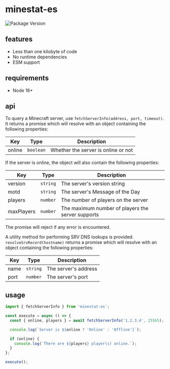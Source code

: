 # minestat-es

![Package Version](https://badge.fury.io/js/minestat-es.svg)

## features

- Less than one kilobyte of code
- No runtime dependencies
- ESM support

## requirements

- Node 16+

## api

To query a Minecraft server, use `fetchServerInfo(address, port, timeout)`. It returns a promise which will resolve with an object containing the following properties:

| Key    | Type      | Description                         |
| ------ | --------- | ----------------------------------- |
| online | `boolean` | Whether the server is online or not |

If the server is online, the object will also contain the following properties:

| Key        | Type     | Description                                       |
| ---------- | -------- | ------------------------------------------------- |
| version    | `string` | The server's version string                       |
| motd       | `string` | The server's Message of the Day                   |
| players    | `number` | The number of players on the server               |
| maxPlayers | `number` | The maximum number of players the server supports |

The promise will reject if any error is encountered.

A utility method for performing SRV DNS lookups is provided. `resolveSrvRecord(hostname)` returns a promise which will resolve with an object containing the following properties:

| Key  | Type     | Description          |
| ---- | -------- | -------------------- |
| name | `string` | The server's address |
| port | `number` | The server's port    |

## usage

```js
import { fetchServerInfo } from 'minestat-es';

const execute = async () => {
  const { online, players } = await fetchServerInfo('1.2.3.4', 25565);

  console.log(`Server is ${online ? 'Online' : 'Offline'}`);

  if (online) {
    console.log(`There are ${players} player(s) online.`);
  }
};

execute();
```
